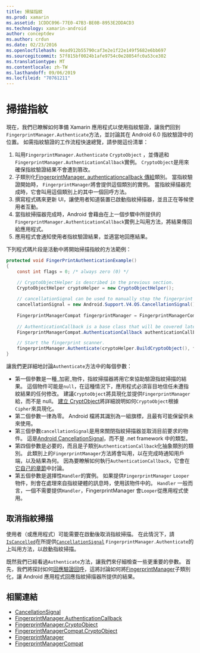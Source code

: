 ```yaml
---
title: 掃描指紋
ms.prod: xamarin
ms.assetid: 1CDDC096-77E0-47B3-BE0B-8953E2DDACD3
ms.technology: xamarin-android
author: conceptdev
ms.author: crdun
ms.date: 02/23/2016
ms.openlocfilehash: 4ead912b55790caf3e2e1f22e149f5682e6bb697
ms.sourcegitcommit: 57f815bf0024b1afe9754c0e28054fc0a53ce302
ms.translationtype: MT
ms.contentlocale: zh-TW
ms.lasthandoff: 09/06/2019
ms.locfileid: "70761211"
---
```

# <a name="scanning-for-fingerprints"></a>掃描指紋

現在，我們已瞭解如何準備 Xamarin 應用程式以使用指紋驗證，讓我們回到`FingerprintManager.Authenticate`方法，並討論其在 Android 6.0 指紋驗證中的位置。 如需指紋驗證的工作流程快速總覽，請參閱這份清單：

1. 叫用`FingerprintManager.Authenticate` `CryptoObject` ，並傳遞和`FingerprintManager.AuthenticationCallback`實例。 `CryptoObject`是用來確保指紋驗證結果不會遭到篡改。 
2. 子類別化[FingerprintManager. authenticationcallback 傳給](https://developer.android.com/reference/android/hardware/fingerprint/FingerprintManager.AuthenticationCallback.html)類別。 當指紋驗證開始時， `FingerprintManager`將會提供這個類別的實例。 當指紋掃描器完成時，它會叫用這個類別上的其中一個回呼方法。
3. 撰寫程式碼來更新 UI，讓使用者知道裝置已啟動指紋掃描器，並且正在等候使用者互動。 
4. 當指紋掃描器完成時，Android 會藉由在上一個步驟中所提供的`FingerprintManager.AuthenticationCallback`實例上叫用方法，將結果傳回給應用程式。
5. 應用程式會通知使用者指紋驗證結果，並適當地回應結果。 

下列程式碼片段是活動中將開始掃描指紋的方法範例：

```csharp
protected void FingerPrintAuthenticationExample()
{
    const int flags = 0; /* always zero (0) */

    // CryptoObjectHelper is described in the previous section.
    CryptoObjectHelper cryptoHelper = new CryptoObjectHelper();    
    
    // cancellationSignal can be used to manually stop the fingerprint scanner. 
    cancellationSignal = new Android.Support.V4.OS.CancellationSignal();
    
    FingerprintManagerCompat fingerprintManager = FingerprintManagerCompat.From(this);
    
    // AuthenticationCallback is a base class that will be covered later on in this guide.
    FingerprintManagerCompat.AuthenticationCallback authenticationCallback = new MyAuthCallbackSample(this);

    // Start the fingerprint scanner.
    fingerprintManager.Authenticate(cryptoHelper.BuildCryptoObject(), flags, cancellationSignal, authenticationCallback, null);
}
```

讓我們更詳細地討論`Authenticate`方法中的每個參數：

- 第一個參數是一種_加密_物件，指紋掃描器將用它來協助驗證指紋掃描的結果。 這個物件可能是`null`，在這種情況下，應用程式必須盲目地信任未遭指紋結果的任何修改。 建議`CryptoObject`將具現化並提供`FingerprintManager`給，而不是 null。 [建立 CryptObject](~/android/platform/fingerprint-authentication/creating-a-cryptoobject.md)將詳細說明如何`CryptoObject`根據`Cipher`來具現化。
- 第二個參數一律為零。 Android 檔將其識別為一組旗標，且最有可能保留供未來使用。 
- 第三個參數`cancellationSignal`是用來關閉指紋掃描器並取消目前要求的物件。 這是[Android CancellationSignal](https://developer.android.com/reference/android/os/CancellationSignal.html)，而不是 .net framework 中的類型。
- 第四個參數是必要的，而且是子類別`AuthenticationCallback`化抽象類別的類別。 此類別上的`FingerprintManager`方法將會叫用，以在完成時通知用戶端，以及結果為何。 因為要瞭解如何執行`AuthenticationCallback`，它會在[它自己的章節](~/android/platform/fingerprint-authentication/fingerprint-authentication-callbacks.md)中討論。
- 第五個參數是選擇性`Handler`的實例。 如果提供`FingerprintManager` `Looper`物件，則會在處理來自指紋硬體的訊息時，使用該物件中的。 `Handler` 一般而言，一個不需要提供`Handler`，FingerprintManager 會`Looper`從應用程式使用。

## <a name="cancelling-a-fingerprint-scan"></a>取消指紋掃描

使用者（或應用程式）可能需要在啟動後取消指紋掃描。 在此情況下，請[`IsCancelled`](https://developer.android.com/reference/android/os/CancellationSignal.html#isCanceled())在所提供[`CancellationSignal`](https://developer.android.com/reference/android/os/CancellationSignal.html) `FingerprintManager.Authenticate`的上叫用方法，以啟動指紋掃描。

既然我們已經看過`Authenticate`方法，讓我們來仔細檢查一些更重要的參數。 首先，我們將探討如何[回應驗證回呼](~/android/platform/fingerprint-authentication/fingerprint-authentication-callbacks.md)，這將討論如何將[FingerprintManager](https://developer.android.com/reference/android/hardware/fingerprint/FingerprintManager.AuthenticationCallback.html)子類別化，讓 Android 應用程式回應指紋掃描器所提供的結果。

## <a name="related-links"></a>相關連結

- [CancellationSignal](https://developer.android.com/reference/android/os/CancellationSignal.html)
- [FingerprintManager.AuthenticationCallback](https://developer.android.com/reference/android/hardware/fingerprint/FingerprintManager.AuthenticationCallback.html)
- [FingerprintManager.CryptoObject](https://developer.android.com/reference/android/hardware/fingerprint/FingerprintManager.CryptoObject.html)
- [FingerprintManagerCompat.CryptoObject](https://developer.android.com/reference/android/support/v4/hardware/fingerprint/FingerprintManagerCompat.CryptoObject.html)
- [FingerprintManager](https://developer.android.com/reference/android/hardware/fingerprint/FingerprintManager.html)
- [FingerprintManagerCompat](https://developer.android.com/reference/android/support/v4/hardware/fingerprint/FingerprintManagerCompat.html)

